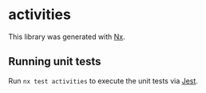 # activities

This library was generated with [Nx](https://nx.dev).

## Running unit tests

Run `nx test activities` to execute the unit tests via [Jest](https://jestjs.io).
